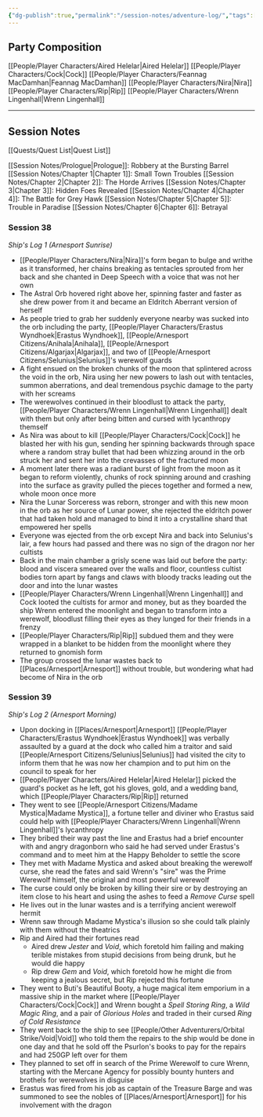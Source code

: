 ```yaml
---
{"dg-publish":true,"permalink":"/session-notes/adventure-log/","tags":["CampaignNotes"]}
---
```


## Party Composition
[[People/Player Characters/Aired Helelar\|Aired Helelar]]
[[People/Player Characters/Cock\|Cock]]
[[People/Player Characters/Feannag MacDamhan\|Feannag MacDamhan]]
[[People/Player Characters/Nira\|Nira]]
[[People/Player Characters/Rip\|Rip]]
[[People/Player Characters/Wrenn Lingenhall\|Wrenn Lingenhall]]

---
## Session Notes
[[Quests/Quest List\|Quest List]]

[[Session Notes/Prologue\|Prologue]]: Robbery at the Bursting Barrel
[[Session Notes/Chapter 1\|Chapter 1]]: Small Town Troubles
[[Session Notes/Chapter 2\|Chapter 2]]: The Horde Arrives
[[Session Notes/Chapter 3\|Chapter 3]]: Hidden Foes Revealed
[[Session Notes/Chapter 4\|Chapter 4]]: The Battle for Grey Hawk
[[Session Notes/Chapter 5\|Chapter 5]]: Trouble in Paradise
[[Session Notes/Chapter 6\|Chapter 6]]: Betrayal
### Session 38
*Ship's Log 1 (Arnesport Sunrise)*
- [[People/Player Characters/Nira\|Nira]]'s form began to bulge and writhe as it transformed, her chains breaking as tentacles sprouted from her back and she chanted in Deep Speech with a voice that was not her own
- The Astral Orb hovered right above her, spinning faster and faster as she drew power from it and became an Eldritch Aberrant version of herself
- As people tried to grab her suddenly everyone nearby was sucked into the orb including the party, [[People/Player Characters/Erastus Wyndhoek\|Erastus Wyndhoek]], [[People/Arnesport Citizens/Anihala\|Anihala]], [[People/Arnesport Citizens/Algarjax\|Algarjax]], and two of [[People/Arnesport Citizens/Selunius\|Selunius]]'s werewolf guards
- A fight ensued on the broken chunks of the moon that splintered across the void in the orb, Nira using her new powers to lash out with tentacles, summon aberrations, and deal tremendous psychic damage to the party with her screams
- The werewolves continued in their bloodlust to attack the party, [[People/Player Characters/Wrenn Lingenhall\|Wrenn Lingenhall]] dealt with them but only after being bitten and cursed with lycanthropy themself
- As Nira was about to kill [[People/Player Characters/Cock\|Cock]] he blasted her with his gun, sending her spinning backwards through space where a random stray bullet that had been whizzing around in the orb struck her and sent her into the crevasses of the fractured moon
- A moment later there was a radiant burst of light from the moon as it began to reform violently, chunks of rock spinning around and crashing into the surface as gravity pulled the pieces together and formed a new, whole moon once more
- Nira the Lunar Sorceress was reborn, stronger and with this new moon in the orb as her source of Lunar power, she rejected the eldritch power that had taken hold and managed to bind it into a crystalline shard that empowered her spells
- Everyone was ejected from the orb except Nira and back into Selunius's lair, a few hours had passed and there was no sign of the dragon nor her cultists
- Back in the main chamber a grisly scene was laid out before the party: blood and viscera smeared over the walls and floor, countless cultist bodies torn apart by fangs and claws with bloody tracks leading out the door and into the lunar wastes
- [[People/Player Characters/Wrenn Lingenhall\|Wrenn Lingenhall]] and Cock looted the cultists for armor and money, but as they boarded the ship Wrenn entered the moonlight and began to transform into a werewolf, bloodlust filling their eyes as they lunged for their friends in a frenzy
- [[People/Player Characters/Rip\|Rip]] subdued them and they were wrapped in a blanket to be hidden from the moonlight where they returned to gnomish form
- The group crossed the lunar wastes back to [[Places/Arnesport\|Arnesport]] without trouble, but wondering what had become of Nira in the orb
### Session 39
*Ship's Log 2 (Arnesport Morning)*
* Upon docking in [[Places/Arnesport\|Arnesport]] [[People/Player Characters/Erastus Wyndhoek\|Erastus Wyndhoek]] was verbally assaulted by a guard at the dock who called him a traitor and said [[People/Arnesport Citizens/Selunius\|Selunius]] had visited the city to inform them that he was now her champion and to put him on the council to speak for her
* [[People/Player Characters/Aired Helelar\|Aired Helelar]] picked the guard's pocket as he left, got his gloves, gold, and a wedding band, which [[People/Player Characters/Rip\|Rip]] returned
* They went to see [[People/Arnesport Citizens/Madame Mystica\|Madame Mystica]], a fortune teller and diviner who Erastus said could help with [[People/Player Characters/Wrenn Lingenhall\|Wrenn Lingenhall]]'s lycanthropy
* They bribed their way past the line and Erastus had a brief encounter with and angry dragonborn who said he had served under Erastus's command and to meet him at the Happy Beholder to settle the score
* They met with Madame Mystica and asked about breaking the werewolf curse, she read the fates and said Wrenn's "sire" was the Prime Werewolf himself, the original and most powerful werewolf
* The curse could only be broken by killing their sire or by destroying an item close to his heart and using the ashes to feed a *Remove Curse* spell
* He lives out in the lunar wastes and is a terrifying ancient werewolf hermit
* Wrenn saw through Madame Mystica's illusion so she could talk plainly with them without the theatrics
* Rip and Aired had their fortunes read
	* Aired drew *Jester* and *Void*, which foretold him failing and making terible mistakes from stupid decisions from being drunk, but he would die happy
	* Rip drew *Gem* and *Void*, which foretold how he might die from keeping a jealous secret, but Rip rejected this fortune
* They went to Buti's Beautiful Booty, a huge magical item emporium in a massive ship in the market where [[People/Player Characters/Cock\|Cock]] and Wrenn bought a *Spell Storing Ring*, a *Wild Magic Ring*, and a pair of *Glorious Holes* and traded in their cursed *Ring of Cold Resistance*
* They went back to the ship to see [[People/Other Adventurers/Orbital Strike/Void\|Void]] who told them the repairs to the ship would be done in one day and that he sold off the Psurlon's books to pay for the repairs and had 250GP left over for them
* They planned to set off in search of the Prime Werewolf to cure Wrenn, starting with the Mercane Agency for possibly bounty hunters and brothels for werewolves in disguise
* Erastus was fired from his job as captain of the Treasure Barge and was summoned to see the nobles of [[Places/Arnesport\|Arnesport]] for his involvement with the dragon